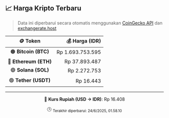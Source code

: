 

<!-- HARGA_KRIPTO -->
## 📈 Harga Kripto Terbaru

> Data ini diperbarui secara otomatis menggunakan [CoinGecko API](https://www.coingecko.com/) dan [exchangerate.host](https://exchangerate.host/)

<div align="center">

| 🪙 Token | 💰 Harga (IDR) |
|:------:|---------------:|
| 🟠 **Bitcoin (BTC)**   | Rp 1.693.753.595 |
| 🔵 **Ethereum (ETH)**  | Rp 37.893.487 |
| 🟣 **Solana (SOL)**    | Rp 2.272.753 |
| 🟢 **Tether (USDT)**   | Rp 16.443 |

---

💱 **Kurs Rupiah (USD → IDR)**: Rp 16.408

🕒 <sub>Terakhir diperbarui: 24/6/2025, 01.58.10</sub>

</div>
<!-- /HARGA_KRIPTO -->